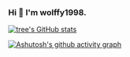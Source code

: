 ### Hi 👋 I'm wolffy1998.

<!--
**wolffy1998/wolffy1998** is a ✨ _special_ ✨ repository because its `README.md` (this file) appears on your GitHub profile.

Here are some ideas to get you started:

- 🔭 I’m currently working on ...
- 🌱 I’m currently learning ...
- 👯 I’m looking to collaborate on ...
- 🤔 I’m looking for help with ...
- 💬 Ask me about ...
- 📫 How to reach me: ...
- 😄 Pronouns: ...
- ⚡ Fun fact: ...
-->

[![tree's GitHub stats](https://github-readme-stats.vercel.app/api?username=wolffy1998&hide=contribs,prs&show_icons=true&theme=radical)](https://github.com/anuraghazra/github-readme-stats)

[![Ashutosh's github activity graph](https://activity-graph.herokuapp.com/graph?username=wolffy1998&theme=dracula)](https://github.com/ashutosh00710/github-readme-activity-graph)
